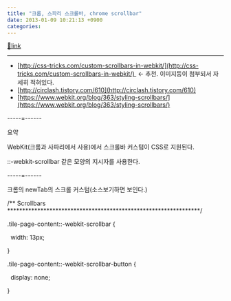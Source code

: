 ```yaml
---
title: "크롬, 스파리 스크롤바, chrome scrollbar"
date: 2013-01-09 10:21:13 +0900
categories: 
---
```

[🔗link](http://www.mins01.com/mh/tech/read/813)
***


- [http://css-tricks.com/custom-scrollbars-in-webkit/](http://css-tricks.com/custom-scrollbars-in-webkit/)  &lt;- 추천. 이미지등이 첨부되서 자세히 적혀있다.
- [http://circlash.tistory.com/610](http://circlash.tistory.com/610)
- [https://www.webkit.org/blog/363/styling-scrollbars/](https://www.webkit.org/blog/363/styling-scrollbars/)

-----=------



요약

WebKit(크롬과 사파리에서 사용)에서 스크롤바 커스텀이 CSS로 지원된다.

  


::-webkit-scrollbar 같은 모양의 지시자를 사용한다.

  


-----=------

크롬의 newTab의 스크롤 커스텀(소스보기하면 보인다.)

  


/** Scrollbars ****************************************************************/

  


.tile-page-content::-webkit-scrollbar {

  width: 13px;

}

  


.tile-page-content::-webkit-scrollbar-button {

  display: none;

}




